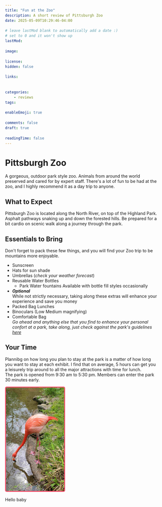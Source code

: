 ```yaml
---
title: "Fun at the Zoo"
description: A short review of Pittsburgh Zoo
date: 2025-05-09T10:29:46-04:00

# leave lastMod blank to automatically add a date :)
# set to 0 and it won't show up
lastMod: 

image: 

license: 
hidden: false

links:


categories:
    - reviews
tags:

enableEmoji: true

comments: false
draft: true

readingTime: false
---
```

# Pittsburgh Zoo 
A gorgeous, outdoor park style zoo. Animals from around the world preserved and cared for by expert staff.  There's a lot of fun to be had at the zoo, and I highly recommend it as a day trip to anyone.

## What to Expect 
Pittsburgh Zoo is located along the North River, on top of the Highland Park. Asphalt pathways snaking up and down the forested hills. Be prepared for a bit cardio on scenic walk along a journey through the park.

## Essentials to Bring
Don't forget to pack these few things, and you will find your Zoo trip to be mountains more enjoyable.
- Sunscreen
- Hats for sun shade
- Umbrellas (_check your weather forecast_)
- Reusable Water Bottles 
    - Park Water fountains Available with bottle fill styles occasionally 
- **_Optional_**  
While not strictly necessary, taking along these extras will enhance your experience and save you money
- Packed Bag Lunches
- Binoculars (Low Medium magnifying)
- Comfortable Bag  
_Go ahead and anything else that you find to enhance your personal confort at a park, take along, just check against the park's guidelines [here](https://www.pittsburghzoo.org/plan-your-visit/zoo-information/)_  
## Your Time
Plannibg on how long you plan to stay at the park is a matter of how long you want to stay at each exhibit. I find that  on average, 5 hours can get you a leisurely trip around to all the major attractions with time for lunch.  
The park is opened from 9:30 am to 5:30 pm. Members can enter the park 30 minutes early.  


<div>
    <img src="flamingo-web.jpg" alt="Photo of a flamingo drinking water" style="border-style: solid; border-color: #f5516c; border-radius: 5px; width: 20vw;">
    <div><p>Hello baby</p>
    </div>
</div>
